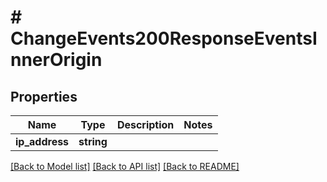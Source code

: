 # # ChangeEvents200ResponseEventsInnerOrigin

## Properties

Name | Type | Description | Notes
------------ | ------------- | ------------- | -------------
**ip_address** | **string** |  |

[[Back to Model list]](../../README.md#models) [[Back to API list]](../../README.md#endpoints) [[Back to README]](../../README.md)
